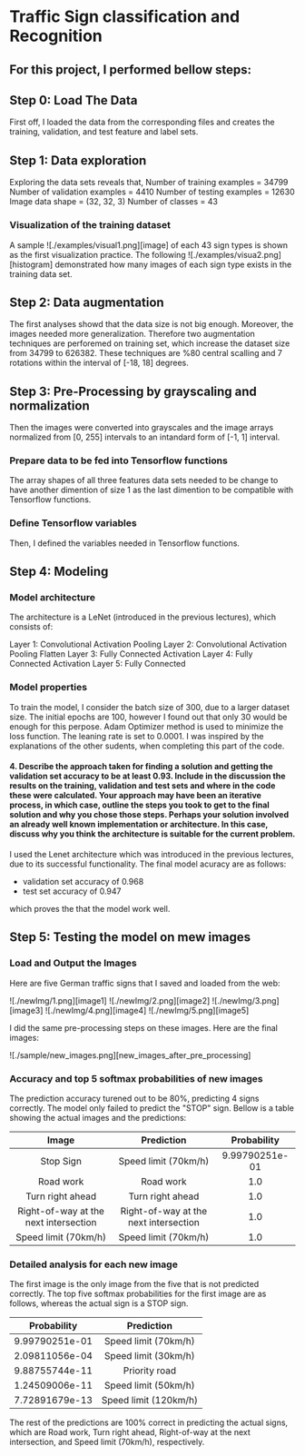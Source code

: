 # **Traffic Sign classification and Recognition**

For this project, I performed bellow steps:
---

## Step 0: Load The Data

First off, I loaded the data from the corresponding files and creates the training, validation, and test feature and label sets.


## Step 1: Data exploration
Exploring the data sets reveals that, 
Number of training examples   = 34799
Number of validation examples = 4410
Number of testing examples    = 12630
Image data shape  = (32, 32, 3)
Number of classes = 43

### Visualization of the training dataset

A sample ![./examples/visual1.png][image] of each 43 sign types is shown as the first visualization practice. 
The following ![./examples/visua2.png][histogram] demonstrated how many images of each sign type exists in the training data set.


## Step 2: Data augmentation

The first analyses showd that the data size is not big enough. Moreover, the images needed more generalization. Therefore two augmentation techniques are perforemed on training set, which increase the dataset size from 34799 to 626382. These techniques are %80 central scalling and 7 rotations within the interval of [-18, 18] degrees. 


## Step 3: Pre-Processing by grayscaling and normalization

Then the images were converted into grayscales and the image arrays normalized from [0, 255] intervals to an intandard form of [-1, 1] interval.


### Prepare data to be fed into Tensorflow functions

The array shapes of all three features data sets needed to be change to have another dimention of size 1 as the last dimention to be compatible with Tensorflow functions.


### Define Tensorflow variables

Then, I defined the variables needed in Tensorflow functions.


## Step 4: Modeling

### Model architecture

The architecture is a LeNet (introduced in the previous lectures), which consists of:

Layer 1: Convolutional
    Activation
    Pooling
Layer 2: Convolutional
    Activation
    Pooling
    Flatten
Layer 3: Fully Connected
    Activation
Layer 4: Fully Connected
    Activation
Layer 5: Fully Connected


### Model properties

To train the model, I consider the batch size of 300, due to a larger dataset size. The initial epochs are 100, however I found out that only 30 would be enough for this perpose. Adam Optimizer method is used to minimize the loss function. The leaning rate is set to 0.0001. I was inspired by the explanations of the other sudents, when completing this part of the code.

#### 4. Describe the approach taken for finding a solution and getting the validation set accuracy to be at least 0.93. Include in the discussion the results on the training, validation and test sets and where in the code these were calculated. Your approach may have been an iterative process, in which case, outline the steps you took to get to the final solution and why you chose those steps. Perhaps your solution involved an already well known implementation or architecture. In this case, discuss why you think the architecture is suitable for the current problem.

I used the Lenet architecture which was introduced in the previous lectures, due to its successful functionality. 
The final model acuracy are as follows:

* validation set accuracy of 0.968 
* test set accuracy of 0.947

which proves the that the model work well.

## Step 5: Testing the model on mew images

### Load and Output the Images

Here are five German traffic signs that I saved and loaded from the web:

![./newImg/1.png][image1] ![./newImg/2.png][image2] ![./newImg/3.png][image3] 
![./newImg/4.png][image4] ![./newImg/5.png][image5]

I did the same pre-processing steps on these images. Here are the final images:

![./sample/new_images.png][new_images_after_pre_processing]


### Accuracy and top 5 softmax probabilities of new images

The prediction accuracy turened out to be 80%, predicting 4 signs correctly. The model only failed to predict the "STOP" sign. Bellow is a table showing the actual images and the predictions:

| Image									|     Prediction	   					| Probability         	| 
|:-------------------------------------:|:-------------------------------------:|:---------------------:|
| Stop Sign      						| Speed limit (70km/h) 					|9.99790251e-01			| 
| Road work    							| Road work 							|1.0         			|
| Turn right ahead						| Turn right ahead						|1.0         			|
| Right-of-way at the next intersection	| Right-of-way at the next intersection	|1.0         			|
| Speed limit (70km/h)					| Speed limit (70km/h)      			|1.0         			|



### Detailed analysis for each new image

The first image is the only image from the five that is not predicted correctly. The top five softmax probabilities for the first image are as follows, whereas the actual sign is a STOP sign.

| Probability         	|     Prediction	        					| 
|:---------------------:|:---------------------------------------------:| 
| 9.99790251e-01		| Speed limit (70km/h)							| 
| 2.09811056e-04		| Speed limit (30km/h)							|
| 9.88755744e-11		| Priority road									|
| 1.24509006e-11		| Speed limit (50km/h)			 				|
| 7.72891679e-13		| Speed limit (120km/h)    						|


The rest of the predictions are 100% correct in predicting the actual signs, which are Road work, Turn right ahead, Right-of-way at the next intersection, and Speed limit (70km/h), respectively.



